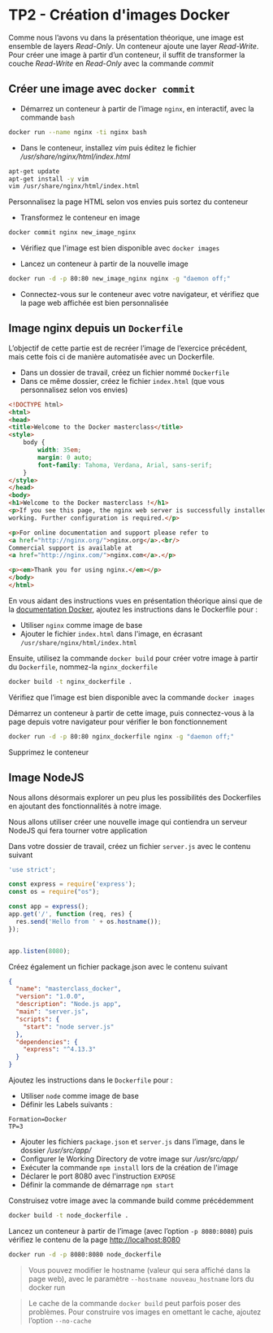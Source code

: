 # TP2 - Création d'images Docker

Comme nous l’avons vu dans la présentation théorique, une image est ensemble de layers *Read-Only*. Un conteneur ajoute une layer *Read-Write*. Pour créer une image à partir d’un conteneur, il suffit de transformer la couche *Read-Write* en *Read-Only* avec la commande *commit*

## Créer une image avec `docker commit`

- Démarrez un conteneur à partir de l’image `nginx`, en interactif, avec la commande `bash`

```bash
docker run --name nginx -ti nginx bash
```

- Dans le conteneur, installez *vim* puis éditez le fichier */usr/share/nginx/html/index.html*

```bash
apt-get update
apt-get install -y vim
vim /usr/share/nginx/html/index.html
```

Personnalisez la page HTML selon vos envies puis sortez du conteneur

- Transformez le conteneur en image

```bash
docker commit nginx new_image_nginx
```

- Vérifiez que l'image est bien disponible avec `docker images`

- Lancez un conteneur à partir de la nouvelle image

```bash
docker run -d -p 80:80 new_image_nginx nginx -g "daemon off;"
```

- Connectez-vous sur le conteneur avec votre navigateur, et vérifiez que la page web affichée est bien personnalisée

## Image nginx depuis un `Dockerfile`

L’objectif de cette partie est de recréer l’image de l’exercice précédent, mais cette fois ci de manière automatisée avec un Dockerfile.

- Dans un dossier de travail, créez un fichier nommé `Dockerfile`
- Dans ce même dossier, créez le fichier `index.html` (que vous personnalisez selon vos envies)

```html
<!DOCTYPE html>
<html>
<head>
<title>Welcome to the Docker masterclass</title>
<style>
    body {
        width: 35em;
        margin: 0 auto;
        font-family: Tahoma, Verdana, Arial, sans-serif;
    }
</style>
</head>
<body>
<h1>Welcome to the Docker masterclass !</h1>
<p>If you see this page, the nginx web server is successfully installed and
working. Further configuration is required.</p>

<p>For online documentation and support please refer to
<a href="http://nginx.org/">nginx.org</a>.<br/>
Commercial support is available at
<a href="http://nginx.com/">nginx.com</a>.</p>

<p><em>Thank you for using nginx.</em></p>
</body>
</html>
```

En vous aidant des instructions vues en présentation théorique ainsi que de la [documentation Docker](https://docs.docker.com/engine/reference/builder/), ajoutez les instructions dans le Dockerfile pour :

- Utiliser `nginx` comme image de base
- Ajouter le fichier `index.html` dans l'image, en écrasant `/usr/share/nginx/html/index.html`

Ensuite, utilisez la commande `docker build` pour créer votre image à partir du `Dockerfile`, nommez-la `nginx_dockerfile`

```bash
docker build -t nginx_dockerfile .
```

Vérifiez que l’image est bien disponible avec la commande `docker images`

Démarrez un conteneur à partir de cette image, puis connectez-vous à la page depuis votre navigateur pour vérifier le bon fonctionnement

```bash
docker run -d -p 80:80 nginx_dockerfile nginx -g "daemon off;"
```

Supprimez le conteneur


## Image NodeJS

Nous allons désormais explorer un peu plus les possibilités des Dockerfiles en ajoutant des fonctionnalités à notre image.

Nous allons utiliser créer une nouvelle image qui contiendra un serveur NodeJS qui fera tourner votre application

Dans votre dossier de travail, créez un fichier `server.js` avec le contenu suivant

```js
'use strict';

const express = require('express');
const os = require("os");

const app = express();
app.get('/', function (req, res) {
  res.send('Hello from ' + os.hostname());
});


app.listen(8080);
```

Créez également un fichier package.json avec le contenu suivant

```json
{
  "name": "masterclass_docker",
  "version": "1.0.0",
  "description": "Node.js app",
  "main": "server.js",
  "scripts": {
    "start": "node server.js"
  },
  "dependencies": {
    "express": "^4.13.3"
  }
}
```

Ajoutez les instructions dans le `Dockerfile` pour :

- Utiliser `node` comme image de base
- Définir les Labels suivants :

```
Formation=Docker
TP=3
```

- Ajouter les fichiers `package.json` et `server.js` dans l’image, dans le dossier */usr/src/app/*
- Configurer le Working Directory de votre image sur */usr/src/app/*
- Exécuter la commande `npm install` lors de la création de l'image
- Déclarer le port 8080 avec l'instruction `EXPOSE`
- Définir la commande de démarrage `npm start`


Construisez votre image avec la commande build comme précédemment

```bash
docker build -t node_dockerfile .
```

Lancez un conteneur à partir de l’image (avec l’option `-p 8080:8080`) puis vérifiez le contenu de la page [http://localhost:8080](http://localhost:8080)

```bash
docker run -d -p 8080:8080 node_dockerfile
```

> Vous pouvez modifier le hostname (valeur qui sera affiché dans la page web), avec le paramètre `--hostname nouveau_hostname` lors du docker run

> Le cache de la commande `docker build` peut parfois poser des problèmes. Pour construire vos images en omettant le cache, ajoutez l’option `--no-cache`
